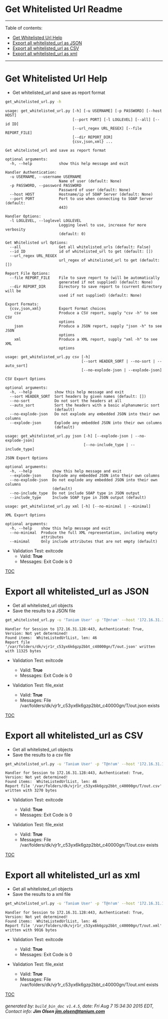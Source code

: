 Get Whitelisted Url Readme
===========================

---------------------------
<a name='toc'>Table of contents:</a>

  * [Get Whitelisted Url Help](#user-content-get-whitelisted-url-help)
  * [Export all whitelisted_url as JSON](#user-content-export-all-whitelisted_url-as-json)
  * [Export all whitelisted_url as CSV](#user-content-export-all-whitelisted_url-as-csv)
  * [Export all whitelisted_url as xml](#user-content-export-all-whitelisted_url-as-xml)

---------------------------

# Get Whitelisted Url Help

  * Get whitelisted_url and save as report format

```bash
get_whitelisted_url.py -h
```

```
usage: get_whitelisted_url.py [-h] [-u USERNAME] [-p PASSWORD] [--host HOST]
                              [--port PORT] [-l LOGLEVEL] [--all] [--id ID]
                              [--url_regex URL_REGEX] [--file REPORT_FILE]
                              [--dir REPORT_DIR]
                              {csv,json,xml} ...

Get whitelisted_url and save as report format

optional arguments:
  -h, --help            show this help message and exit

Handler Authentication:
  -u USERNAME, --username USERNAME
                        Name of user (default: None)
  -p PASSWORD, --password PASSWORD
                        Password of user (default: None)
  --host HOST           Hostname/ip of SOAP Server (default: None)
  --port PORT           Port to use when connecting to SOAP Server (default:
                        443)

Handler Options:
  -l LOGLEVEL, --loglevel LOGLEVEL
                        Logging level to use, increase for more verbosity
                        (default: 0)

Get Whitelisted url Options:
  --all                 Get all whitelisted_urls (default: False)
  --id ID               id of whitelisted_url to get (default: [])
  --url_regex URL_REGEX
                        url_regex of whitelisted_url to get (default: [])

Report File Options:
  --file REPORT_FILE    File to save report to (will be automatically
                        generated if not supplied) (default: None)
  --dir REPORT_DIR      Directory to save report to (current directory will be
                        used if not supplied) (default: None)

Export Formats:
  {csv,json,xml}        Export Format choices
    csv                 Produce a CSV report, supply "csv -h" to see CSV
                        options
    json                Produce a JSON report, supply "json -h" to see JSON
                        options
    xml                 Produce a XML report, supply "xml -h" to see XML
                        options

usage: get_whitelisted_url.py csv [-h]
                                  [--sort HEADER_SORT | --no-sort | --auto_sort]
                                  [--no-explode-json | --explode-json]

CSV Export Options

optional arguments:
  -h, --help          show this help message and exit
  --sort HEADER_SORT  Sort headers by given names (default: [])
  --no-sort           Do not sort the headers at all
  --auto_sort         Sort the headers with a basic alphanumeric sort
                      (default)
  --no-explode-json   Do not explode any embedded JSON into their own columns
  --explode-json      Explode any embedded JSON into their own columns
                      (default)

usage: get_whitelisted_url.py json [-h] [--explode-json | --no-explode-json]
                                   [--no-include_type | --include_type]

JSON Export Options

optional arguments:
  -h, --help         show this help message and exit
  --explode-json     Explode any embedded JSON into their own columns
  --no-explode-json  Do not explode any embedded JSON into their own columns
                     (default)
  --no-include_type  Do not include SOAP type in JSON output
  --include_type     Include SOAP type in JSON output (default)

usage: get_whitelisted_url.py xml [-h] [--no-minimal | --minimal]

XML Export Options

optional arguments:
  -h, --help    show this help message and exit
  --no-minimal  Produce the full XML representation, including empty
                attributes
  --minimal     Only include attributes that are not empty (default)
```

  * Validation Test: exitcode
    * Valid: **True**
    * Messages: Exit Code is 0



[TOC](#user-content-toc)


# Export all whitelisted_url as JSON

  * Get all whitelisted_url objects
  * Save the results to a JSON file

```bash
get_whitelisted_url.py -u 'Tanium User' -p 'T@n!um' --host '172.16.31.128' --loglevel 1 --all --file "/var/folders/dk/vjr1r_c53yx6k6gzp2bbt_c40000gn/T/out.json" json
```

```
Handler for Session to 172.16.31.128:443, Authenticated: True, Version: Not yet determined!
Found items:  WhiteListedUrlList, len: 46
Report file '/var/folders/dk/vjr1r_c53yx6k6gzp2bbt_c40000gn/T/out.json' written with 11325 bytes
```

  * Validation Test: exitcode
    * Valid: **True**
    * Messages: Exit Code is 0

  * Validation Test: file_exist
    * Valid: **True**
    * Messages: File /var/folders/dk/vjr1r_c53yx6k6gzp2bbt_c40000gn/T/out.json exists



[TOC](#user-content-toc)


# Export all whitelisted_url as CSV

  * Get all whitelisted_url objects
  * Save the results to a csv file

```bash
get_whitelisted_url.py -u 'Tanium User' -p 'T@n!um' --host '172.16.31.128' --loglevel 1 --all --file "/var/folders/dk/vjr1r_c53yx6k6gzp2bbt_c40000gn/T/out.csv" csv
```

```
Handler for Session to 172.16.31.128:443, Authenticated: True, Version: Not yet determined!
Found items:  WhiteListedUrlList, len: 46
Report file '/var/folders/dk/vjr1r_c53yx6k6gzp2bbt_c40000gn/T/out.csv' written with 3270 bytes
```

  * Validation Test: exitcode
    * Valid: **True**
    * Messages: Exit Code is 0

  * Validation Test: file_exist
    * Valid: **True**
    * Messages: File /var/folders/dk/vjr1r_c53yx6k6gzp2bbt_c40000gn/T/out.csv exists



[TOC](#user-content-toc)


# Export all whitelisted_url as xml

  * Get all whitelisted_url objects
  * Save the results to a xml file

```bash
get_whitelisted_url.py -u 'Tanium User' -p 'T@n!um' --host '172.16.31.128' --loglevel 1 --all --file "/var/folders/dk/vjr1r_c53yx6k6gzp2bbt_c40000gn/T/out.xml" xml
```

```
Handler for Session to 172.16.31.128:443, Authenticated: True, Version: Not yet determined!
Found items:  WhiteListedUrlList, len: 46
Report file '/var/folders/dk/vjr1r_c53yx6k6gzp2bbt_c40000gn/T/out.xml' written with 9916 bytes
```

  * Validation Test: exitcode
    * Valid: **True**
    * Messages: Exit Code is 0

  * Validation Test: file_exist
    * Valid: **True**
    * Messages: File /var/folders/dk/vjr1r_c53yx6k6gzp2bbt_c40000gn/T/out.xml exists



[TOC](#user-content-toc)


###### generated by: `build_bin_doc v1.4.5`, date: Fri Aug  7 15:34:30 2015 EDT, Contact info: **Jim Olsen <jim.olsen@tanium.com>**